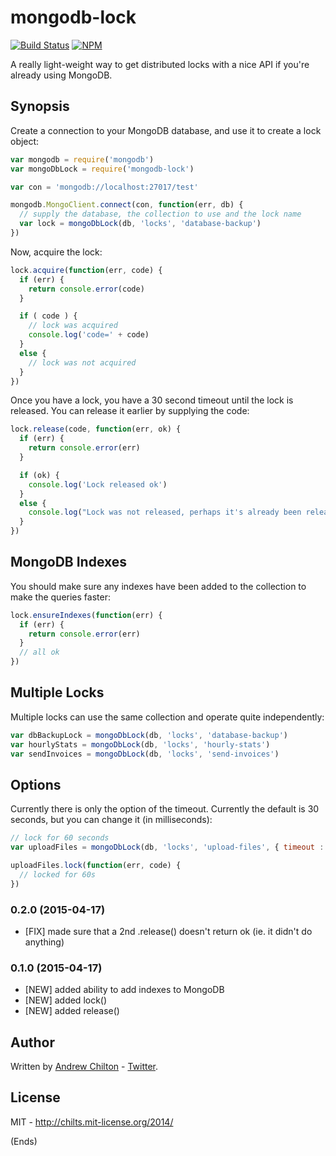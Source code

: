 # mongodb-lock #

[![Build Status](https://travis-ci.org/chilts/mongodb-lock.png)](https://travis-ci.org/chilts/mongodb-lock)
[![NPM](https://nodei.co/npm/mongodb-lock.png?mini=true)](https://nodei.co/npm/mongodb-lock/)

A really light-weight way to get distributed locks with a nice API if you're already using MongoDB.
## Synopsis ##

Create a connection to your MongoDB database, and use it to create a lock object:

```js
var mongodb = require('mongodb')
var mongoDbLock = require('mongodb-lock')

var con = 'mongodb://localhost:27017/test'

mongodb.MongoClient.connect(con, function(err, db) {
  // supply the database, the collection to use and the lock name
  var lock = mongoDbLock(db, 'locks', 'database-backup')
})
```

Now, acquire the lock:

```js
lock.acquire(function(err, code) {
  if (err) {
    return console.error(code)
  }

  if ( code ) {
    // lock was acquired
    console.log('code=' + code)
  }
  else {
    // lock was not acquired
  }
})
```

Once you have a lock, you have a 30 second timeout until the lock is released. You can release it earlier by supplying the code:

```js
lock.release(code, function(err, ok) {
  if (err) {
    return console.error(err)
  }

  if (ok) {
    console.log('Lock released ok')
  }
  else {
    console.log("Lock was not released, perhaps it's already been released or timed out")
  }
})
```

## MongoDB Indexes ##

You should make sure any indexes have been added to the collection to make the queries faster:

```js
lock.ensureIndexes(function(err) {
  if (err) {
    return console.error(err)
  }
  // all ok
})
```

## Multiple Locks ##

Multiple locks can use the same collection and operate quite independently:

```js
var dbBackupLock = mongoDbLock(db, 'locks', 'database-backup')
var hourlyStats = mongoDbLock(db, 'locks', 'hourly-stats')
var sendInvoices = mongoDbLock(db, 'locks', 'send-invoices')
```

## Options ##

Currently there is only the option of the timeout. Currently the default is 30 seconds, but you can change it (in milliseconds):

```js
// lock for 60 seconds
var uploadFiles = mongoDbLock(db, 'locks', 'upload-files', { timeout : 60 * 1000})

uploadFiles.lock(function(err, code) {
  // locked for 60s
})
```

### 0.2.0 (2015-04-17) ###

* [FIX] made sure that a 2nd .release() doesn't return ok (ie. it didn't do anything)

### 0.1.0 (2015-04-17) ###

* [NEW] added ability to add indexes to MongoDB
* [NEW] added lock()
* [NEW] added release()

## Author ##

Written by [Andrew Chilton](http://chilts.org/) -
[Twitter](https://twitter.com/andychilton).

## License ##

MIT - http://chilts.mit-license.org/2014/

(Ends)
